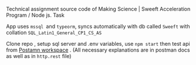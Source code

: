 Technical assignment source code of Making Science | Sweeft Acceleration Program / Node js. Task

App uses `mssql `and `typeorm`, syncs automatically with db called `Sweeft` with collation `SQL_Latin1_General_CP1_CS_AS`

Clone repo , setup sql server and .env variables, use `npm start` then test api from [Postamn workspace](https://www.postman.com/winter-eclipse-230888/workspace/sweeft) . (All necessary explanations are in postman docs as well as in `http.rest` file)
